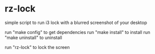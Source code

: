 # rz-lock
simple script to run i3 lock with a blurred screenshot of your desktop

run "make config" to get dependencies
run "make install" to install
run "make uninstall" to uninstall

run "rz-lock" to lock the screen
